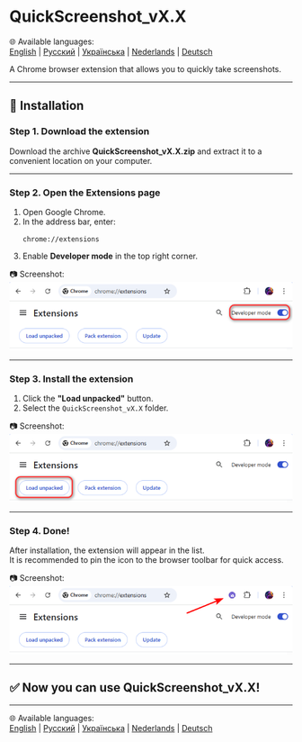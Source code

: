 # QuickScreenshot_vX.X

🌐 Available languages:  
[English](README.md) | [Русский](README.ru.md) | [Українська](README.uk.md) | [Nederlands](README.nl.md) | [Deutsch](README.de.md)

A Chrome browser extension that allows you to quickly take screenshots.

---

## 🚀 Installation

### Step 1. Download the extension
Download the archive **QuickScreenshot_vX.X.zip** and extract it to a convenient location on your computer.

---

### Step 2. Open the Extensions page
1. Open Google Chrome.  
2. In the address bar, enter:  
   ```
   chrome://extensions
   ```
3. Enable **Developer mode** in the top right corner.

📷 Screenshot:  
![Developer mode](screenshots/step2_developer_mode.png)

---

### Step 3. Install the extension
1. Click the **"Load unpacked"** button.  
2. Select the `QuickScreenshot_vX.X` folder.  

📷 Screenshot:  
![Load unpacked](screenshots/step3_load_unpacked.png)

---

### Step 4. Done!
After installation, the extension will appear in the list.  
It is recommended to pin the icon to the browser toolbar for quick access.

📷 Screenshot:  
![Extension installed](screenshots/step4_installed.png)

---

## ✅ Now you can use QuickScreenshot_vX.X!

---

🌐 Available languages:  
[English](README.md) | [Русский](README.ru.md) | [Українська](README.uk.md) | [Nederlands](README.nl.md) | [Deutsch](README.de.md)
